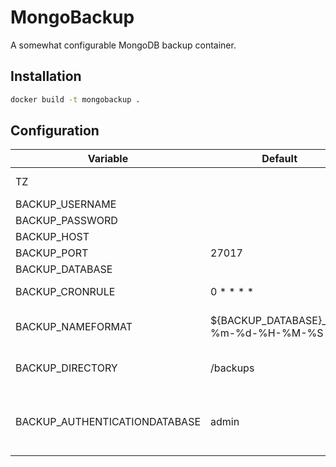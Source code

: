# MongoBackup

A somewhat configurable MongoDB backup container.

## Installation

```bash
docker build -t mongobackup .
```

## Configuration

| Variable                      | Default                                | Description.                                                                                     |
| ----------------------------- | -------------------------------------- | ------------------------------------------------------------------------------------------------ |
| TZ                            |                                        | Timezone, e.g. Europe/Helsinki.                                                                  |
| BACKUP_USERNAME               |                                        | MongoDB username.                                                                                |
| BACKUP_PASSWORD               |                                        | MongoDB password.                                                                                |
| BACKUP_HOST                   |                                        | MongoDB host.                                                                                    |
| BACKUP_PORT                   | 27017                                  | MongoDB port.                                                                                    |
| BACKUP_DATABASE               |                                        | MongoDB database.                                                                                |
| BACKUP_CRONRULE               | 0 \* \* \* \*                          | Crontab rule defining interval of backing up.                                                    |
| BACKUP_NAMEFORMAT             | \${BACKUP_DATABASE}\_%Y-%m-%d-%H-%M-%S | Output directory name format, formatted using date command.                                      |
| BACKUP_DIRECTORY              | /backups                               | Directory into which backup directories will be generated.                                       |
| BACKUP_AUTHENTICATIONDATABASE | admin                                  | Database against which authentication is checked. Mongodump's 'authenticationDatabase' argument. |

